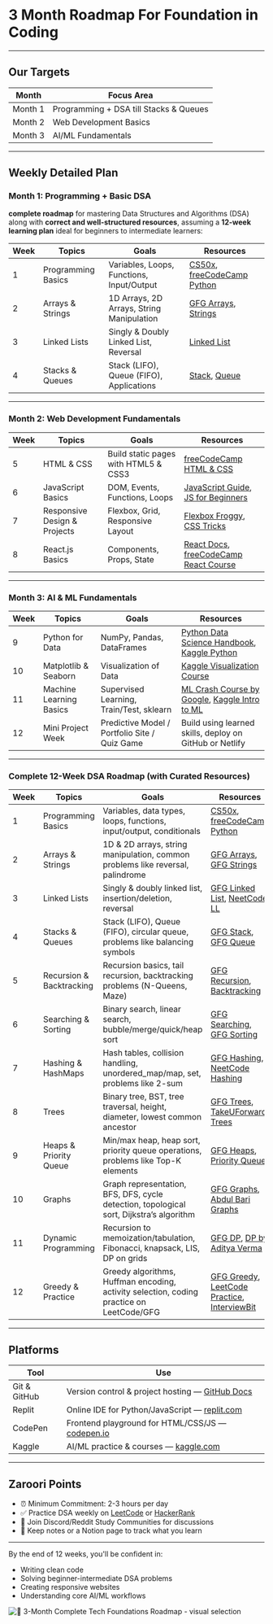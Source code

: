 # 3 Month Roadmap For Foundation in Coding

---

## Our Targets

| Month | Focus Area |
|-------|------------|
| Month 1 | Programming + DSA till Stacks & Queues |
| Month 2 | Web Development Basics |
| Month 3 | AI/ML Fundamentals |

---

## Weekly Detailed Plan

### Month 1: Programming + Basic DSA

**complete roadmap** for mastering Data Structures and Algorithms (DSA) along with **correct and well-structured resources**, assuming a **12-week learning plan** ideal for beginners to intermediate learners:

| Week | Topics             | Goals                                     | Resources                                                                                                                         |
| ---- | ------------------ | ----------------------------------------- | --------------------------------------------------------------------------------------------------------------------------------- |
| 1    | Programming Basics | Variables, Loops, Functions, Input/Output | [CS50x](https://cs50.harvard.edu/x/), [freeCodeCamp Python](https://www.freecodecamp.org/learn/scientific-computing-with-python/) |
| 2    | Arrays & Strings   | 1D Arrays, 2D Arrays, String Manipulation | [GFG Arrays](https://www.geeksforgeeks.org/arrays-in-c-cpp/), [Strings](https://www.geeksforgeeks.org/strings-in-cpp/)            |
| 3    | Linked Lists       | Singly & Doubly Linked List, Reversal     | [Linked List](https://www.geeksforgeeks.org/data-structures/linked-list/)                                                         |
| 4    | Stacks & Queues    | Stack (LIFO), Queue (FIFO), Applications  | [Stack](https://www.geeksforgeeks.org/stack-data-structure/), [Queue](https://www.geeksforgeeks.org/queue-data-structure/)        |



---


### Month 2: Web Development Fundamentals

| Week | Topics | Goals | Resources |
|------|--------|-------|-----------|
| 5 | HTML & CSS | Build static pages with HTML5 & CSS3 | [freeCodeCamp HTML & CSS](https://www.freecodecamp.org/learn/) |
| 6 | JavaScript Basics | DOM, Events, Functions, Loops | [JavaScript Guide](https://developer.mozilla.org/en-US/docs/Web/JavaScript/Guide), [JS for Beginners](https://www.youtube.com/watch?v=PkZNo7MFNFg) |
| 7 | Responsive Design & Projects | Flexbox, Grid, Responsive Layout | [Flexbox Froggy](https://flexboxfroggy.com/), [CSS Tricks](https://css-tricks.com/snippets/css/a-guide-to-flexbox/) |
| 8 | React.js Basics | Components, Props, State | [React Docs](https://reactjs.org/docs/getting-started.html), [freeCodeCamp React Course](https://www.youtube.com/watch?v=bMknfKXIFA8) |

---

### Month 3: AI & ML Fundamentals

| Week | Topics | Goals | Resources |
|------|--------|-------|-----------|
| 9 | Python for Data | NumPy, Pandas, DataFrames | [Python Data Science Handbook](https://jakevdp.github.io/PythonDataScienceHandbook/), [Kaggle Python](https://www.kaggle.com/learn/python) |
| 10 | Matplotlib & Seaborn | Visualization of Data | [Kaggle Visualization Course](https://www.kaggle.com/learn/data-visualization) |
| 11 | Machine Learning Basics | Supervised Learning, Train/Test, sklearn | [ML Crash Course by Google](https://developers.google.com/machine-learning/crash-course), [Kaggle Intro to ML](https://www.kaggle.com/learn/intro-to-machine-learning) |
| 12 | Mini Project Week | Predictive Model / Portfolio Site / Quiz Game | Build using learned skills, deploy on GitHub or Netlify |

---


### Complete 12-Week DSA Roadmap (with Curated Resources)

| **Week** | **Topics**               | **Goals**                                                                                | **Resources**                                                                                                                                                            |
| -------- | ------------------------ | ---------------------------------------------------------------------------------------- | ------------------------------------------------------------------------------------------------------------------------------------------------------------------------ |
| 1        | Programming Basics       | Variables, data types, loops, functions, input/output, conditionals                      | [CS50x](https://cs50.harvard.edu/x/), [freeCodeCamp Python](https://www.freecodecamp.org/learn/scientific-computing-with-python/)                                        |
| 2        | Arrays & Strings         | 1D & 2D arrays, string manipulation, common problems like reversal, palindrome           | [GFG Arrays](https://www.geeksforgeeks.org/arrays-in-c-cpp/), [GFG Strings](https://www.geeksforgeeks.org/strings-in-cpp/)                                               |
| 3        | Linked Lists             | Singly & doubly linked list, insertion/deletion, reversal                                | [GFG Linked List](https://www.geeksforgeeks.org/data-structures/linked-list/), [NeetCode LL](https://neetcode.io/practice)                                               |
| 4        | Stacks & Queues          | Stack (LIFO), Queue (FIFO), circular queue, problems like balancing symbols              | [GFG Stack](https://www.geeksforgeeks.org/stack-data-structure/), [GFG Queue](https://www.geeksforgeeks.org/queue-data-structure/)                                       |
| 5        | Recursion & Backtracking | Recursion basics, tail recursion, backtracking problems (N-Queens, Maze)                 | [GFG Recursion](https://www.geeksforgeeks.org/recursion/), [Backtracking](https://www.geeksforgeeks.org/backtracking-introduction/)                                      |
| 6        | Searching & Sorting      | Binary search, linear search, bubble/merge/quick/heap sort                               | [GFG Searching](https://www.geeksforgeeks.org/searching-algorithms/), [GFG Sorting](https://www.geeksforgeeks.org/sorting-algorithms/)                                   |
| 7        | Hashing & HashMaps       | Hash tables, collision handling, unordered\_map/map, set, problems like 2-sum            | [GFG Hashing](https://www.geeksforgeeks.org/hashing-data-structure/), [NeetCode Hashing](https://neetcode.io/practice)                                                   |
| 8        | Trees                    | Binary tree, BST, tree traversal, height, diameter, lowest common ancestor               | [GFG Trees](https://www.geeksforgeeks.org/binary-tree-data-structure/), [TakeUForward Trees](https://takeuforward.org/interviews/striver-sde-sheet-topics/)              |
| 9        | Heaps & Priority Queue   | Min/max heap, heap sort, priority queue operations, problems like Top-K elements         | [GFG Heaps](https://www.geeksforgeeks.org/heap-data-structure/), [Priority Queue](https://www.geeksforgeeks.org/priority-queue-set-1-introduction/)                      |
| 10       | Graphs                   | Graph representation, BFS, DFS, cycle detection, topological sort, Dijkstra’s algorithm  | [GFG Graphs](https://www.geeksforgeeks.org/graph-data-structure-and-algorithms/), [Abdul Bari Graphs](https://www.youtube.com/watch?v=9G3jZbsXjN8)                       |
| 11       | Dynamic Programming      | Recursion to memoization/tabulation, Fibonacci, knapsack, LIS, DP on grids               | [GFG DP](https://www.geeksforgeeks.org/dynamic-programming/), [DP by Aditya Verma](https://www.youtube.com/playlist?list=PL_z_8CaSLPWekqhdCPmFohncHwz8TY2Go)             |
| 12       | Greedy & Practice        | Greedy algorithms, Huffman encoding, activity selection, coding practice on LeetCode/GFG | [GFG Greedy](https://www.geeksforgeeks.org/greedy-algorithms/), [LeetCode Practice](https://leetcode.com/problemset/all/), [InterviewBit](https://www.interviewbit.com/) |

---

## Platforms

| Tool | Use |
|------|-----|
| Git & GitHub | Version control & project hosting — [GitHub Docs](https://docs.github.com/en/get-started) |
| Replit | Online IDE for Python/JavaScript — [replit.com](https://replit.com) |
| CodePen | Frontend playground for HTML/CSS/JS — [codepen.io](https://codepen.io) |
| Kaggle | AI/ML practice & courses — [kaggle.com](https://kaggle.com) |

---

## Zaroori Points

- ⏰ Minimum Commitment: 2-3 hours per day
- ✅ Practice DSA weekly on [LeetCode](https://leetcode.com/) or [HackerRank](https://www.hackerrank.com/)
- 💬 Join Discord/Reddit Study Communities for discussions
- 📄 Keep notes or a Notion page to track what you learn

---

By the end of 12 weeks, you'll be confident in:
- Writing clean code
- Solving beginner-intermediate DSA problems
- Creating responsive websites
- Understanding core AI/ML workflows

![🚀 3-Month Complete Tech Foundations Roadmap - visual selection](https://github.com/user-attachments/assets/2b007489-b10d-40df-9931-539701cc40df)

